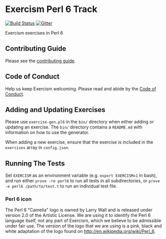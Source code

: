 # Exercism Perl 6 Track

[![Build Status](https://travis-ci.org/exercism/perl6.svg?branch=master)](https://travis-ci.org/exercism/perl6) [![Gitter](https://badges.gitter.im/exercism/perl.svg)](https://gitter.im/exercism/perl?utm_source=badge&utm_medium=badge&utm_campaign=pr-badge)

Exercism exercises in Perl 6

## Contributing Guide

Please see the [contributing guide](https://github.com/exercism/x-common/blob/master/CONTRIBUTING.md).

## Code of Conduct

Help us keep Exercism welcoming. Please read and abide by the
[Code of Conduct](https://github.com/exercism/exercism.io/blob/master/CODE_OF_CONDUCT.md).

## Adding and Updating Exercises

Please use `exercise-gen.pl6` in the `bin/` directory when either adding or updating an exercise.
The `bin/` directory contains a `README.md` with information on how to use the generator.

When adding a new exercise, ensure that the exercise is included in the `exercises` array in `config.json`.

## Running The Tests

Set `EXERCISM` as an environment variable (e.g. `export EXERCISM=1` in bash), and run either  `prove -re perl6`
to run all tests in all subdirectories, or `prove -e perl6 /path/to/test.t` to run an individual test file.


### Perl 6 icon
The Perl 6 "Camelia" logo is owned by Larry Wall and is released under version 2.0 of the Artistic License. We are using it to identify the Perl 6 language itself, not any part of Exercism, which we believe to be admissible under fair use. The version of the logo that we are using is a pink, black and white adaptation of the logo found on <http://en.wikipedia.org/wiki/Perl_6>.
